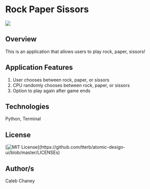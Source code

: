 # Rock Paper Sissors
![](https://github.com/Cachamoe/Rock-Paper-Sissors/blob/main/Screen%20Shot%202021-11-26%20at%208.38.27%20PM.png)

## Overview
This is an application that allows users to play rock, paper, sissors!


## Application Features
1) User chooses between rock, paper, or sissors
2) CPU randomly chooses between rock, paper, or sissors
3) Option to play again after game ends

## Technologies
Python, Terminal

## License 
[![MIT License](https://img.shields.io/apm/l/atomic-design-ui.svg?)](https://github.com/tterb/atomic-design-ui/blob/master/LICENSEs)

## Author/s
Caleb Chaney
